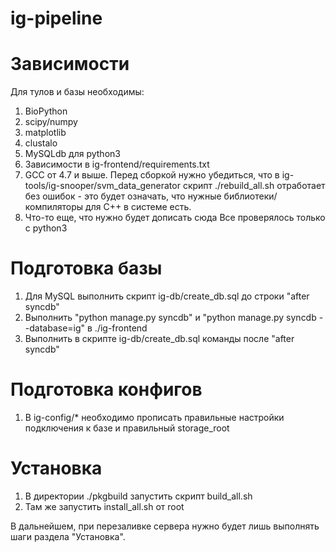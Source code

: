 ig-pipeline
===========

Зависимости
===========
Для тулов и базы необходимы:
1) BioPython
2) scipy/numpy
3) matplotlib
4) clustalo
5) MySQLdb для python3
6) Зависимости в ig-frontend/requirements.txt
7) GCC от 4.7 и выше. Перед сборкой нужно убедиться, что в ig-tools/ig-snooper/svm_data_generator скрипт ./rebuild_all.sh отработает без ошибок - это будет означать, что нужные библиотеки/компиляторы для C++ в системе есть.
8) Что-то еще, что нужно будет дописать сюда
Все проверялось только с python3

Подготовка базы
===============
1) Для MySQL выполнить скрипт ig-db/create_db.sql до строки "after syncdb"
2) Выполнить "python manage.py syncdb" и "python manage.py syncdb --database=ig" в ./ig-frontend
3) Выполнить в скрипте ig-db/create_db.sql команды после "after syncdb"

Подготовка конфигов
===================
1) В ig-config/* необходимо прописать правильные настройки подключения к базе и правильный storage_root

Установка
=========

1) В директории ./pkgbuild запустить скрипт build_all.sh
2) Там же запустить install_all.sh от root

В дальнейшем, при перезаливке сервера нужно будет лишь выполнять шаги раздела "Установка".
